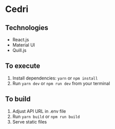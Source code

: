 # Cedri

## Technologies

- React.js
- Material UI
- Quill.js

## To execute

1. Install dependencies: `yarn` or `npm install`
2. Run `yarn dev` or `npm run dev` from your terminal

## To build

1. Adjust API URL in .env file
2. Run `yarn build` or `npm run build`
3. Serve static files
